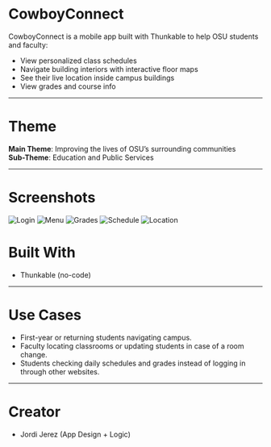 # CowboyConnect

CowboyConnect is a mobile app built with Thunkable to help OSU students and faculty:

- View personalized class schedules
- Navigate building interiors with interactive floor maps
- See their live location inside campus buildings
- View grades and course info

---

# Theme
**Main Theme**: Improving the lives of OSU’s surrounding communities  
**Sub-Theme**: Education and Public Services

---
# Screenshots
<p float="left">
  
  ![Login](https://github.com/user-attachments/assets/3eaa3f05-1ae7-4ab9-8191-c161ca044cb3)
  ![Menu](https://github.com/user-attachments/assets/31af7383-c6ec-4437-911a-d74841c8e67d)
  ![Grades](https://github.com/user-attachments/assets/39a7025b-5a63-4d3f-8dfb-19035a7b3d38)
  ![Schedule](https://github.com/user-attachments/assets/b1792b22-38ac-466f-99b9-6025afb17d40)
  ![Location](https://github.com/user-attachments/assets/4942229e-f1e4-41af-a8ac-f0d4150a2a3a)
</p>

# Built With
- Thunkable (no-code)

---

# Use Cases
- First-year or returning students navigating campus.
- Faculty locating classrooms or updating students in case of a room change.
- Students checking daily schedules and grades instead of logging in through other websites.

---

# Creator
- Jordi Jerez (App Design + Logic)

